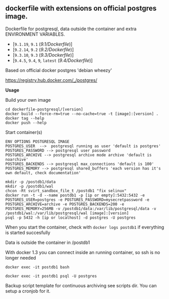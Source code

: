 ## dockerfile with extensions on official postgres image. 

Dockerfile for postgresql, data outside the container and extra ENVIRONMENT VARIABLES.

- [`9.1.19`, `9.1` (*9.1/Dockerfile*)]
- [`9.2.14`, `9.2` (*9.2/Dockerfile*)]
- [`9.3.10`, `9.3` (*9.3/Dockerfile*)]
- [`9.4.5`, `9.4`, `9`, `latest` (*9.4/Dockerfile*)]

Based on official docker postgres 'debian wheezy'

https://registry.hub.docker.com/_/postgres/

<b>Usage</b>

Build your own image

```
cd dockerfile-postgresql/[version]
docker build --force-rm=true --no-cache=true -t [image]:[version] .
docker tag --help
docker push --help
```

Start container(s)

```
ENV OPTIONS POSTGRESQL IMAGE
POSTGRES_USER  -->  postgresql running as user 'default is postgres'
POSTGRES_PASSWORD --> postgresql user password
POSTGRES_ARCHIVE --> postgresql archive mode archive 'default is noarchive' 
POSTGRES_BACKENDS --> postgresql max_connections 'default is 100'
POSTGRES_MEMORY --> postgresql shared_buffers 'each version has it's own default, check documentation'

mkdir -p /postdb1/data
mkdir -p /postdb1/wal
chcon -Rt svirt_sandbox_file_t /postdb1 "fix selinux"
docker run -t -d --name postdb1 -p [ip or empty]:5432:5432 -e POSTGRES_USER=postgres -e POSTGRES_PASSWORD=mysecretpassword -e POSTGRES_ARCHIVE=archive -e POSTGRES_BACKENDS=200 -e POSTGRES_MEMORY=256MB -v /postdb1/data:/var/lib/postgresql/data -v /postdb1/wal:/var/lib/postgresql/wal [image]:[version]  
psql -p 5432 -h [ip or localhost] -d postgres -U postgres
```

When you start the container, check with ```docker logs postdb1``` if everything is started succesfully

Data is outside the container in /postdb1

With docker 1.3 you can connect inside an running container, so ssh is no longer needed

```
docker exec -it postdb1 bash

docker exec -it postdb1 psql -U postgres
```

Backup script template for continuous archiving see scripts dir. You can setup a cronjob for it.
